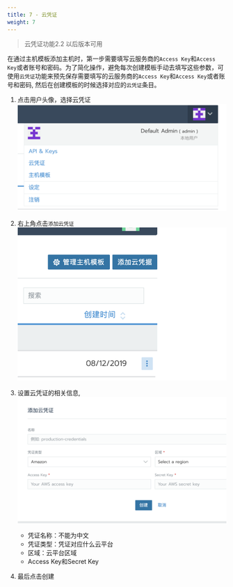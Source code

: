```yaml
---
title: 7 - 云凭证
weight: 7
---
```


> 云凭证功能2.2 以后版本可用

在通过主机模板添加主机时，第一步需要填写云服务商的`Access Key`和`Access Key`或者账号和密码。为了简化操作，避免每次创建模板手动去填写这些参数，可使用`云凭证`功能来预先保存需要填写的云服务商的`Access Key`和`Access Key`或者账号和密码, 然后在创建模板的时候选择对应的`云凭证`条目。

1. 点击用户头像，选择云凭证![image-20190325113530804](assets/image-20190325113530804.png)

2. 右上角点击`添加云凭证`![image-20190325151821084](assets/image-20190325151821084.png)

3. 设置云凭证的相关信息,![image-20190325151712867](assets/image-20190325151712867.png)
	- 凭证名称：不能为中文
	- 凭证类型：凭证对应什么云平台
	- 区域：云平台区域
	- Access Key和Secret Key

4. 最后点击创建